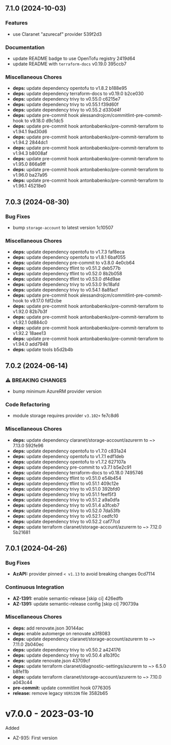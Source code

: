 ## 7.1.0 (2024-10-03)

### Features

* use Claranet "azurecaf" provider 539f2d3

### Documentation

* update README badge to use OpenTofu registry 2419d64
* update README with `terraform-docs` v0.19.0 395ccb7

### Miscellaneous Chores

* **deps:** update dependency opentofu to v1.8.2 b188e95
* **deps:** update dependency terraform-docs to v0.19.0 b2ce030
* **deps:** update dependency trivy to v0.55.0 c6215e7
* **deps:** update dependency trivy to v0.55.1 f39d60f
* **deps:** update dependency trivy to v0.55.2 d330d4f
* **deps:** update pre-commit hook alessandrojcm/commitlint-pre-commit-hook to v9.18.0 d9c1dc5
* **deps:** update pre-commit hook antonbabenko/pre-commit-terraform to v1.94.1 9ad30d6
* **deps:** update pre-commit hook antonbabenko/pre-commit-terraform to v1.94.2 2844dc1
* **deps:** update pre-commit hook antonbabenko/pre-commit-terraform to v1.94.3 b8008af
* **deps:** update pre-commit hook antonbabenko/pre-commit-terraform to v1.95.0 866a9ff
* **deps:** update pre-commit hook antonbabenko/pre-commit-terraform to v1.96.0 ba27a95
* **deps:** update pre-commit hook antonbabenko/pre-commit-terraform to v1.96.1 45218e0

## 7.0.3 (2024-08-30)

### Bug Fixes

* bump `storage-account` to latest version 1c10507

### Miscellaneous Chores

* **deps:** update dependency opentofu to v1.7.3 faf8eca
* **deps:** update dependency opentofu to v1.8.1 6baf055
* **deps:** update dependency pre-commit to v3.8.0 4e0cb64
* **deps:** update dependency tflint to v0.51.2 deb577b
* **deps:** update dependency tflint to v0.52.0 8b2b058
* **deps:** update dependency tflint to v0.53.0 df4d9ae
* **deps:** update dependency trivy to v0.53.0 9c18afd
* **deps:** update dependency trivy to v0.54.1 8a8facf
* **deps:** update pre-commit hook alessandrojcm/commitlint-pre-commit-hook to v9.17.0 fdf2cbe
* **deps:** update pre-commit hook antonbabenko/pre-commit-terraform to v1.92.0 82b7b3f
* **deps:** update pre-commit hook antonbabenko/pre-commit-terraform to v1.92.1 0d884c0
* **deps:** update pre-commit hook antonbabenko/pre-commit-terraform to v1.92.2 18aee13
* **deps:** update pre-commit hook antonbabenko/pre-commit-terraform to v1.94.0 add7948
* **deps:** update tools b5d2b4b

## 7.0.2 (2024-06-14)


### ⚠ BREAKING CHANGES

* bump minimum AzureRM provider version

### Code Refactoring

* module storage requires provider `v3.102+` fe7c8d6


### Miscellaneous Chores

* **deps:** update dependency claranet/storage-account/azurerm to ~> 7.13.0 592fe96
* **deps:** update dependency opentofu to v1.7.0 c831a24
* **deps:** update dependency opentofu to v1.7.1 edf1deb
* **deps:** update dependency opentofu to v1.7.2 627107a
* **deps:** update dependency pre-commit to v3.7.1 b5e2c91
* **deps:** update dependency terraform-docs to v0.18.0 7495746
* **deps:** update dependency tflint to v0.51.0 e54b454
* **deps:** update dependency tflint to v0.51.1 409c12e
* **deps:** update dependency trivy to v0.51.0 392bfd0
* **deps:** update dependency trivy to v0.51.1 feef5f3
* **deps:** update dependency trivy to v0.51.2 a9a0dfa
* **deps:** update dependency trivy to v0.51.4 a3fceb7
* **deps:** update dependency trivy to v0.52.0 7da53fb
* **deps:** update dependency trivy to v0.52.1 cedfc10
* **deps:** update dependency trivy to v0.52.2 caf77cd
* **deps:** update terraform claranet/storage-account/azurerm to ~> 7.12.0 5b21681

## 7.0.1 (2024-04-26)


### Bug Fixes

* **AzAPI:** provider pinned `< v1.13` to avoid breaking changes 0cd7114


### Continuous Integration

* **AZ-1391:** enable semantic-release [skip ci] 426edfb
* **AZ-1391:** update semantic-release config [skip ci] 790739a


### Miscellaneous Chores

* **deps:** add renovate.json 30144ac
* **deps:** enable automerge on renovate a3f8083
* **deps:** update dependency claranet/storage-account/azurerm to ~> 7.11.0 2b040ec
* **deps:** update dependency trivy to v0.50.2 a424176
* **deps:** update dependency trivy to v0.50.4 a1b3f0c
* **deps:** update renovate.json 43709cf
* **deps:** update terraform claranet/diagnostic-settings/azurerm to ~> 6.5.0 b8fe11b
* **deps:** update terraform claranet/storage-account/azurerm to ~> 7.10.0 a043c44
* **pre-commit:** update commitlint hook 0776305
* **release:** remove legacy `VERSION` file 3582b65

# v7.0.0 - 2023-03-10

Added
  * AZ-935: First version
